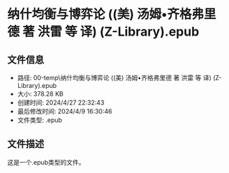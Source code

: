 ﻿# 纳什均衡与博弈论 ((美) 汤姆•齐格弗里德 著 洪雷 等 译) (Z-Library).epub

## 文件信息
- 路径: 00-temp\纳什均衡与博弈论 ((美) 汤姆•齐格弗里德 著 洪雷 等 译) (Z-Library).epub
- 大小: 378.28 KB
- 创建时间: 2024/4/27 22:32:43
- 最后修改时间: 2024/4/9 16:30:46
- 文件类型: .epub

## 文件描述
这是一个.epub类型的文件。

